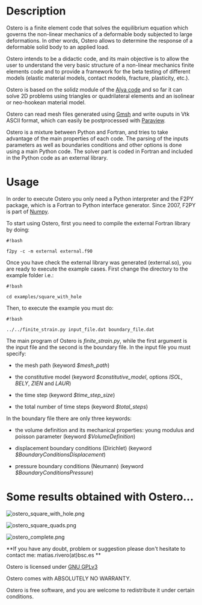# Description #

Ostero is a finite element code that solves the equilibrium equation which governs the non-linear mechanics of a deformable body subjected to large deformations. In other words, Ostero allows to determine the response of a deformable solid body to an applied load. 

Ostero intends to be a didactic code, and its main objective is to allow the user to understand the very basic structure of a non-linear mechanics finite elements code and to provide a framework for the beta testing of different models (elastic material models, contact models, fracture, plasticity, etc.). 

Ostero is based on the solidz module of the [Alya code](www.bsc.es/alya) and so far it can solve 2D problems using triangles or quadrilateral elements and an isolinear or neo-hookean material model.

Ostero can read mesh files generated using [Gmsh](http://gmsh.info) and write ouputs in Vtk ASCII format, which can easily be postprocessed with [Paraview](http://www.paraview.org).

Ostero is a mixture between Python and Fortran, and tries to take advantage of the main properties of each code. The parsing of the inputs parameters as well as boundaries conditions and other options is done using a main Python code. The solver part is coded in Fortran and included in the Python code as an external library. 

# Usage #

In order to execute Ostero you only need a Python interpreter and the F2PY package, which is a Fortran to Python interface generator. Since 2007, F2PY is part of [Numpy](http://docs.scipy.org/doc/numpy-dev/f2py).

To start using Ostero, first you need to compile the external Fortran library by doing:

```
#!bash

f2py -c -m external external.f90
```

Once you have check the external library was generated (external.so), you are ready to execute the example cases. First change the directory to the example folder i.e.:

```
#!bash

cd examples/square_with_hole
```

Then, to execute the example you must do:

```
#!bash

../../finite_strain.py input_file.dat boundary_file.dat
```

The main program of Ostero is *finite_strain.py*, while the first argument is the input file and the second is the boundary file. In the input file you must specify:

* the mesh path (keyword *$mesh_path*)

* the constitutive model (keyword *$constitutive_model*, options *ISOL*, *BELY*, *ZIEN* and *LAUR*)

* the time step (keyword *$time_step_size*)

* the total number of time steps (keyword *$total_steps*)

In the boundary file there are only three keywords:

* the volume definition and its mechanical properties: young modulus and poisson parameter (keyword *$VolumeDefinition*)

* displacement boundary conditions (Dirichlet) (keyword *$BoundaryConditionsDisplacement*)

* pressure boundary conditions (Neumann) (keyword *$BoundaryConditionsPressure*)

# Some results obtained with Ostero... #

![ostero_square_with_hole.png](https://bitbucket.org/repo/a69BrG/images/1213456489-ostero_square_with_hole.png)

![ostero_square_quads.png](https://bitbucket.org/repo/a69BrG/images/857170256-ostero_square_quads.png)

![ostero_complete.png](https://bitbucket.org/repo/a69BrG/images/1379224850-ostero_complete.png)

**If you have any doubt, problem or suggestion please don't hesitate to contact me: matias.rivero(at)bsc.es **

Ostero is licensed under [GNU GPLv3](http://www.gnu.org/copyleft/gpl.html)

Ostero comes with ABSOLUTELY NO WARRANTY. 

Ostero is free software, and you are welcome to redistribute it under certain conditions. 
